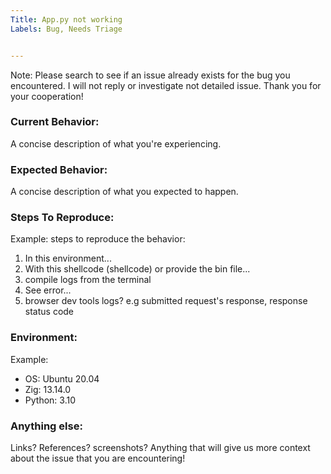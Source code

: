 ```yaml
---
Title: App.py not working
Labels: Bug, Needs Triage


---
```



Note: Please search to see if an issue already exists for the bug you encountered. I will not reply or investigate not detailed issue. 
Thank you for your cooperation! 


### Current Behavior:
 A concise description of what you're experiencing. 

### Expected Behavior:
A concise description of what you expected to happen.

### Steps To Reproduce:

Example: steps to reproduce the behavior:
1. In this environment...
2. With this shellcode (shellcode) or provide the bin file...
3. compile logs from the terminal 
4. See error...
5. browser dev tools logs? e.g submitted request's response, response status code 

### Environment:

Example:
- OS: Ubuntu 20.04
- Zig: 13.14.0
- Python: 3.10


### Anything else:

Links? References? screenshots? Anything that will give us more context about the issue that you are encountering!
